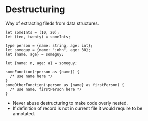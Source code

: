 # Destructuring

Way of extracting fileds from data structures.

```
let someInts = (10, 20);
let (ten, twenty) = someInts;

type person = {name: string, age: int};
let someguy = {name: "john", age: 30};
let {name, age} = someguy;

let {name: n, age: a} = someguy;

someFunction(~person as {name}) {
  /* use name here */
}
someOtherFunction(~person as {name} as firstPerson) {
  /* use name, firstPerson here */
}
```

- Never abuse destructuring to make code overly nested.
- If definition of record is not in current file it would require to be annotated.
